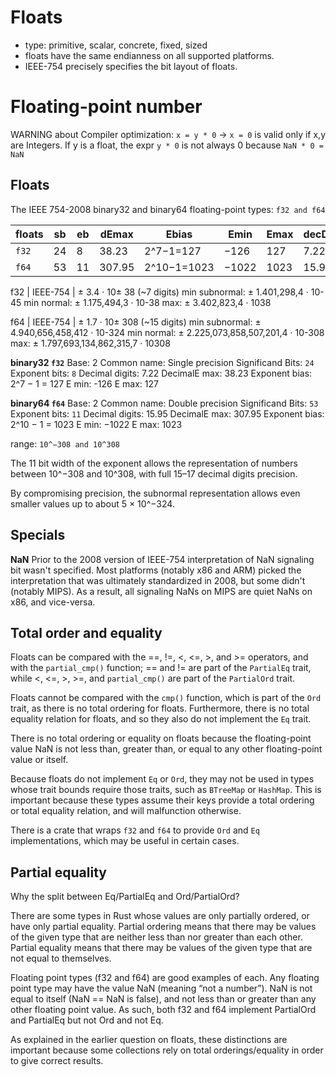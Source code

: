 # Floats

- type: primitive, scalar, concrete, fixed, sized
- floats have the same endianness on all supported platforms.
- IEEE-754 precisely specifies the bit layout of floats.

# Floating-point number
WARNING about Compiler optimization:
`x = y * 0` -> `x = 0` is valid only if x,y are Integers.
If y is a float, the expr `y * 0` is not always 0 because `NaN * 0 = NaN`


## Floats

The IEEE 754-2008 binary32 and binary64 floating-point types: `f32 and f64`


floats | sb | eb | dEmax  | Ebias       | Emin  | Emax | decDig
-------|----|----|--------|-------------|-------|------|-------
`f32`  | 24 |  8 |  38.23 |  2^7−1=127  |  −126 |  127 |   7.22
`f64`  | 53 | 11 | 307.95 | 2^10−1=1023 | −1022 | 1023 |  15.95


f32 | IEEE-754 | ± 3.4 · 10± 38 (~7 digits)
min subnormal: ± 1.401,298,4 · 10-45
min normal: ± 1.175,494,3 · 10-38
max: ± 3.402,823,4 · 1038

f64 | IEEE-754 | ± 1.7 · 10± 308 (~15 digits)
min subnormal: ± 4.940,656,458,412 · 10-324
min normal: ± 2.225,073,858,507,201,4 · 10-308
max: ± 1.797,693,134,862,315,7 · 10308


__binary32 `f32`__
Base: 2
Common name: Single precision
Significand Bits: `24`
Exponent bits: `8`
Decimal digits: 7.22
DecimalE max: 38.23
Exponent bias: 2^7 − 1 = 127
E min: -126
E max:  127

__binary64 `f64`__
Base: 2
Common name: Double precision
Significand Bits: `53`
Exponent bits: `11`
Decimal digits: 15.95
DecimalE max: 307.95
Exponent bias: 2^10 − 1 = 1023
E min: −1022
E max:  1023


range: `10^−308 and 10^308`

The 11 bit width of the exponent allows the representation of numbers between 
10^−308 and 10^308, with full 15–17 decimal digits precision.

By compromising precision, the subnormal representation allows even smaller 
values up to about 5 × 10^−324.


## Specials

__NaN__
Prior to the 2008 version of IEEE-754 interpretation of NaN signaling bit wasn't specified. Most platforms (notably x86 and ARM) picked the interpretation that was ultimately standardized in 2008, but some didn't (notably MIPS). As a result, all signaling NaNs on MIPS are quiet NaNs on x86, and vice-versa.


## Total order and equality

Floats can be compared with the ==, !=, <, <=, >, and >= operators, and with the `partial_cmp()` function; == and != are part of the `PartialEq` trait, while <, <=, >, >=, and `partial_cmp()` are part of the `PartialOrd` trait.

Floats cannot be compared with the `cmp()` function, which is part of the `Ord` trait, as there is no total ordering for floats. Furthermore, there is no total equality relation for floats, and so they also do not implement the `Eq` trait.

There is no total ordering or equality on floats because the floating-point value NaN is not less than, greater than, or equal to any other floating-point value or itself.

Because floats do not implement `Eq` or `Ord`, they may not be used in types whose trait bounds require those traits, such as `BTreeMap` or `HashMap`. This is important because these types assume their keys provide a total ordering or total equality relation, and will malfunction otherwise.

There is a crate that wraps `f32` and `f64` to provide `Ord` and `Eq` implementations, which may be useful in certain cases.


## Partial equality

Why the split between Eq/PartialEq and Ord/PartialOrd?

There are some types in Rust whose values are only partially ordered, or have only partial equality. Partial ordering means that there may be values of the given type that are neither less than nor greater than each other. Partial equality means that there may be values of the given type that are not equal to themselves.

Floating point types (f32 and f64) are good examples of each. Any floating point type may have the value NaN (meaning “not a number”). NaN is not equal to itself (NaN == NaN is false), and not less than or greater than any other floating point value. As such, both f32 and f64 implement PartialOrd and PartialEq but not Ord and not Eq.

As explained in the earlier question on floats, these distinctions are important because some collections rely on total orderings/equality in order to give correct results.
